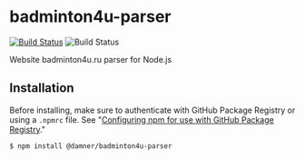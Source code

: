 # badminton4u-parser
[![Build Status](https://travis-ci.org/damner/badminton4u-parser.svg?branch=master)](https://travis-ci.org/damner/badminton4u-parser)
![Build Status](https://github.com/damner/badminton4u-parser/workflows/Test/badge.svg)

Website badminton4u.ru parser for Node.js

## Installation

Before installing, make sure to authenticate with GitHub Package Registry or using a `.npmrc` file. See "[Configuring npm for use with GitHub Package Registry](https://help.github.com/en/articles/configuring-npm-for-use-with-github-package-registry#authenticating-to-github-package-registry)."

`$ npm install @damner/badminton4u-parser`